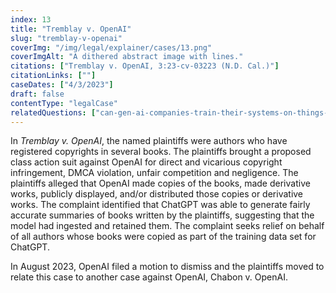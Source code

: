 ```yaml
---
index: 13
title: "Tremblay v. OpenAI"
slug: "tremblay-v-openai"
coverImg: "/img/legal/explainer/cases/13.png"
coverImgAlt: "A dithered abstract image with lines."
citations: ["Tremblay v. OpenAI, 3:23-cv-03223 (N.D. Cal.)"]
citationLinks: [""]
caseDates: ["4/3/2023"]
draft: false 
contentType: "legalCase"
relatedQuestions: ["can-gen-ai-companies-train-their-systems-on-things-i-made"]
---
```

In *Tremblay v. OpenAI*, the named plaintiffs were authors who have registered copyrights in several books. The plaintiffs brought a proposed class action suit against OpenAI for direct and vicarious copyright infringement, DMCA violation, unfair competition and negligence. The plaintiffs alleged that OpenAI made copies of the books, made derivative works, publicly displayed, and/or distributed those copies or derivative works. The complaint identified that ChatGPT was able to generate fairly accurate summaries of books written by the plaintiffs, suggesting that the model had ingested and retained them. The complaint seeks relief on behalf of all authors whose books were copied as part of the training data set for ChatGPT.

In August 2023, OpenAI filed a motion to dismiss and the plaintiffs moved to relate this case to another case against OpenAI, Chabon v. OpenAI.


